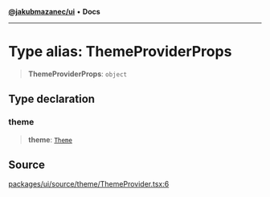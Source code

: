 [**@jakubmazanec/ui**](../README.md) • **Docs**

---

# Type alias: ThemeProviderProps

> **ThemeProviderProps**: `object`

## Type declaration

### theme

> **theme**: [`Theme`](Theme.md)

## Source

[packages/ui/source/theme/ThemeProvider.tsx:6](https://github.com/jakubmazanec/tools/blob/ff982fbbc1a4d22edeaae8b283ad7d8de4b15bd8/packages/ui/source/theme/ThemeProvider.tsx#L6)

